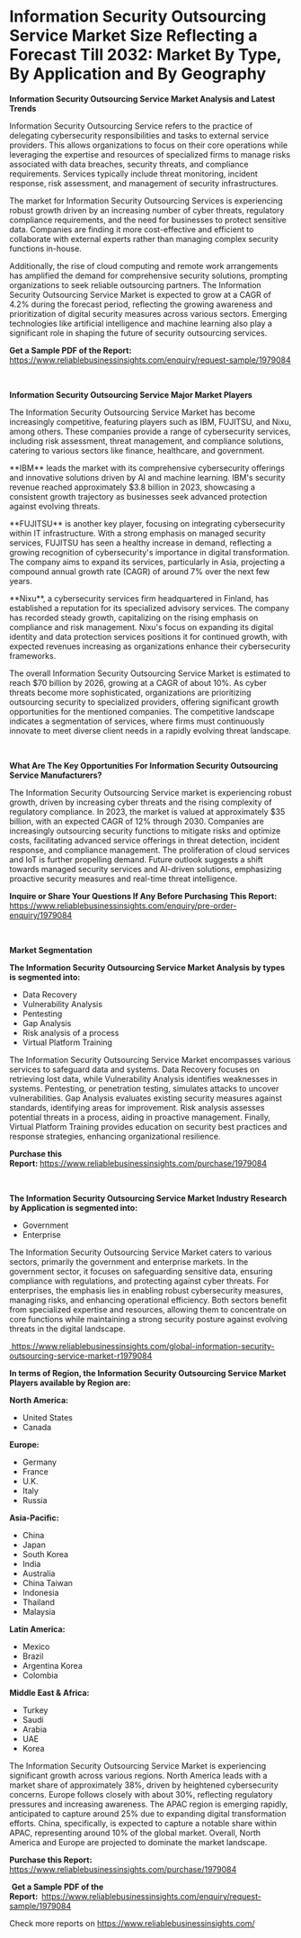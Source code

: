 <p><h1>Information Security Outsourcing Service Market Size Reflecting a Forecast Till 2032: Market By Type, By Application and By Geography</h1></p><p><strong>Information Security Outsourcing Service Market Analysis and Latest Trends</strong></p>
<p><p>Information Security Outsourcing Service refers to the practice of delegating cybersecurity responsibilities and tasks to external service providers. This allows organizations to focus on their core operations while leveraging the expertise and resources of specialized firms to manage risks associated with data breaches, security threats, and compliance requirements. Services typically include threat monitoring, incident response, risk assessment, and management of security infrastructures.</p><p>The market for Information Security Outsourcing Services is experiencing robust growth driven by an increasing number of cyber threats, regulatory compliance requirements, and the need for businesses to protect sensitive data. Companies are finding it more cost-effective and efficient to collaborate with external experts rather than managing complex security functions in-house. </p><p>Additionally, the rise of cloud computing and remote work arrangements has amplified the demand for comprehensive security solutions, prompting organizations to seek reliable outsourcing partners. The Information Security Outsourcing Service Market is expected to grow at a CAGR of 4.2% during the forecast period, reflecting the growing awareness and prioritization of digital security measures across various sectors. Emerging technologies like artificial intelligence and machine learning also play a significant role in shaping the future of security outsourcing services.</p></p>
<p><strong>Get a Sample PDF of the Report:&nbsp;</strong> <a href="https://www.reliablebusinessinsights.com/enquiry/request-sample/1979084?utm_campaign=1106&utm_medium=2&utm_source=Github&utm_content=ia&utm_term=15012025&utm_id=information-security-outsourcing-service">https://www.reliablebusinessinsights.com/enquiry/request-sample/1979084</a></p>
<p>&nbsp;</p>
<p><strong>Information Security Outsourcing Service Major Market Players</strong></p>
<p><p>The Information Security Outsourcing Service Market has become increasingly competitive, featuring players such as IBM, FUJITSU, and Nixu, among others. These companies provide a range of cybersecurity services, including risk assessment, threat management, and compliance solutions, catering to various sectors like finance, healthcare, and government.</p><p>**IBM** leads the market with its comprehensive cybersecurity offerings and innovative solutions driven by AI and machine learning. IBM's security revenue reached approximately $3.8 billion in 2023, showcasing a consistent growth trajectory as businesses seek advanced protection against evolving threats.</p><p>**FUJITSU** is another key player, focusing on integrating cybersecurity within IT infrastructure. With a strong emphasis on managed security services, FUJITSU has seen a healthy increase in demand, reflecting a growing recognition of cybersecurity's importance in digital transformation. The company aims to expand its services, particularly in Asia, projecting a compound annual growth rate (CAGR) of around 7% over the next few years.</p><p>**Nixu**, a cybersecurity services firm headquartered in Finland, has established a reputation for its specialized advisory services. The company has recorded steady growth, capitalizing on the rising emphasis on compliance and risk management. Nixu's focus on expanding its digital identity and data protection services positions it for continued growth, with expected revenues increasing as organizations enhance their cybersecurity frameworks.</p><p>The overall Information Security Outsourcing Service Market is estimated to reach $70 billion by 2026, growing at a CAGR of about 10%. As cyber threats become more sophisticated, organizations are prioritizing outsourcing security to specialized providers, offering significant growth opportunities for the mentioned companies. The competitive landscape indicates a segmentation of services, where firms must continuously innovate to meet diverse client needs in a rapidly evolving threat landscape.</p></p>
<p>&nbsp;</p>
<p><strong>What Are The Key Opportunities For Information Security Outsourcing Service Manufacturers?</strong></p>
<p><p>The Information Security Outsourcing Service market is experiencing robust growth, driven by increasing cyber threats and the rising complexity of regulatory compliance. In 2023, the market is valued at approximately $35 billion, with an expected CAGR of 12% through 2030. Companies are increasingly outsourcing security functions to mitigate risks and optimize costs, facilitating advanced service offerings in threat detection, incident response, and compliance management. The proliferation of cloud services and IoT is further propelling demand. Future outlook suggests a shift towards managed security services and AI-driven solutions, emphasizing proactive security measures and real-time threat intelligence.</p></p>
<p><strong>Inquire or Share Your Questions If Any Before Purchasing This Report:</strong> <a href="https://www.reliablebusinessinsights.com/enquiry/pre-order-enquiry/1979084?utm_campaign=1106&utm_medium=2&utm_source=Github&utm_content=ia&utm_term=15012025&utm_id=information-security-outsourcing-service">https://www.reliablebusinessinsights.com/enquiry/pre-order-enquiry/1979084</a></p>
<p>&nbsp;</p>
<p><strong>Market Segmentation</strong></p>
<p><strong>The Information Security Outsourcing Service Market Analysis by types is segmented into:</strong></p>
<p><ul><li>Data Recovery</li><li>Vulnerability Analysis</li><li>Pentesting</li><li>Gap Analysis</li><li>Risk analysis of a process</li><li>Virtual Platform Training</li></ul></p>
<p><p>The Information Security Outsourcing Service Market encompasses various services to safeguard data and systems. Data Recovery focuses on retrieving lost data, while Vulnerability Analysis identifies weaknesses in systems. Pentesting, or penetration testing, simulates attacks to uncover vulnerabilities. Gap Analysis evaluates existing security measures against standards, identifying areas for improvement. Risk analysis assesses potential threats in a process, aiding in proactive management. Finally, Virtual Platform Training provides education on security best practices and response strategies, enhancing organizational resilience.</p></p>
<p><strong>Purchase this Report:&nbsp;</strong><a href="https://www.reliablebusinessinsights.com/purchase/1979084?utm_campaign=1106&utm_medium=2&utm_source=Github&utm_content=ia&utm_term=15012025&utm_id=information-security-outsourcing-service">https://www.reliablebusinessinsights.com/purchase/1979084</a></p>
<p>&nbsp;</p>
<p><strong>The Information Security Outsourcing Service Market Industry Research by Application is segmented into:</strong></p>
<p><ul><li>Government</li><li>Enterprise</li></ul></p>
<p><p>The Information Security Outsourcing Service Market caters to various sectors, primarily the government and enterprise markets. In the government sector, it focuses on safeguarding sensitive data, ensuring compliance with regulations, and protecting against cyber threats. For enterprises, the emphasis lies in enabling robust cybersecurity measures, managing risks, and enhancing operational efficiency. Both sectors benefit from specialized expertise and resources, allowing them to concentrate on core functions while maintaining a strong security posture against evolving threats in the digital landscape.</p></p>
<p><a href="https://www.reliablebusinessinsights.com/global-information-security-outsourcing-service-market-r1979084?utm_campaign=1106&utm_medium=2&utm_source=Github&utm_content=ia&utm_term=15012025&utm_id=information-security-outsourcing-service">&nbsp;https://www.reliablebusinessinsights.com/global-information-security-outsourcing-service-market-r1979084</a></p>
<p><strong>In terms of Region, the Information Security Outsourcing Service Market Players available by Region are:</strong></p>
<p>
    <p> <strong> North America: </strong>
        <ul>
            <li>United States</li>
            <li>Canada</li>
        </ul>
        </p> 
    <p> <strong> Europe: </strong>
        <ul>
            <li>Germany</li>
            <li>France</li>
            <li>U.K.</li>
            <li>Italy</li>
            <li>Russia</li>
        </ul>
        </p> 
    <p> <strong> Asia-Pacific: </strong>
        <ul>
            <li>China</li>
            <li>Japan</li>
            <li>South Korea</li>
            <li>India</li>
            <li>Australia</li>
            <li>China Taiwan</li>
            <li>Indonesia</li>
            <li>Thailand</li>
            <li>Malaysia</li>
        </ul>
        </p> 
    <p> <strong> Latin America: </strong>
        <ul>
            <li>Mexico</li>
            <li>Brazil</li>
            <li>Argentina Korea</li>
            <li>Colombia</li>
        </ul>
        </p> 
    <p> <strong> Middle East & Africa: </strong>
        <ul>
            <li>Turkey</li>
            <li>Saudi</li>
            <li>Arabia</li>
            <li>UAE</li>
            <li>Korea</li>
        </ul>
    </p>
    </p>
<p><p>The Information Security Outsourcing Service Market is experiencing significant growth across various regions. North America leads with a market share of approximately 38%, driven by heightened cybersecurity concerns. Europe follows closely with about 30%, reflecting regulatory pressures and increasing awareness. The APAC region is emerging rapidly, anticipated to capture around 25% due to expanding digital transformation efforts. China, specifically, is expected to capture a notable share within APAC, representing around 10% of the global market. Overall, North America and Europe are projected to dominate the market landscape.</p></p>
<p><strong>Purchase this Report: </strong><a href="https://www.reliablebusinessinsights.com/purchase/1979084?utm_campaign=1106&utm_medium=2&utm_source=Github&utm_content=ia&utm_term=15012025&utm_id=information-security-outsourcing-service">https://www.reliablebusinessinsights.com/purchase/1979084</a></p>
<p>&nbsp;<strong>Get a Sample PDF of the Report:&nbsp;&nbsp;</strong><a href="https://www.reliablebusinessinsights.com/enquiry/request-sample/1979084?utm_campaign=1106&utm_medium=2&utm_source=Github&utm_content=ia&utm_term=15012025&utm_id=information-security-outsourcing-service">https://www.reliablebusinessinsights.com/enquiry/request-sample/1979084</a></p>
<p><strong></strong></p>
<p>Check more reports on <a href="https://www.reliablebusinessinsights.com/?utm_campaign=1106&utm_medium=2&utm_source=Github&utm_content=ia&utm_term=15012025&utm_id=information-security-outsourcing-service">https://www.reliablebusinessinsights.com/</a></p>